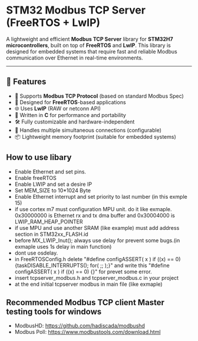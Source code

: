 # STM32 Modbus TCP Server (FreeRTOS + LwIP)

A lightweight and efficient **Modbus TCP Server** library for **STM32H7 microcontrollers**, built on top of **FreeRTOS** and **LwIP**. This library is designed for embedded systems that require fast and reliable Modbus communication over Ethernet in real-time environments.

---

## 🚀 Features

- 📡 Supports **Modbus TCP Protocol** (based on standard Modbus Spec)
- 🧠 Designed for **FreeRTOS**-based applications
- 🌐 Uses **LwIP** (RAW or netconn API)
- 🧰 Written in **C** for performance and portability
- 🛠 Fully customizable and hardware-independent
- 🔌 Handles multiple simultaneous connections (configurable)
- 📦 Lightweight memory footprint (suitable for embedded systems)

## How to use libary
- Enable Ethernet and set pins.
- Enable freeRTOS
- Enable LWIP and set a desire IP
- Set MEM_SIZE to 10*1024 Byte
- Enable Ethernet interrupt and set priority to last number (in this exmple 15)
- if use cortex m7 must configuration MPU unit. do it like exmaple. 0x30000000 is Ethernet rx and tx dma buffer and 0x30004000 is LWIP_RAM_HEAP_POINTER
- if use MPU and use another SRAM (like example) must add address section in STM32xx_FLASH.id
- before MX_LWIP_Inut(); always use delay for prevent some bugs.(in exmaple uses 1s delay in main function)
- dont use osdelay.
- in FreeRTOSConfig.h delete "#define configASSERT( x ) if ((x) == 0) {taskDISABLE_INTERRUPTS(); for( ;; );}" and write this "#define configASSERT( x ) if ((x) == 0) {}" for prevet some error.
- insert tcpserver_modbus.h and tcpserver_modbus.c in your project
- at the end initial tcpserver modbus in main file (like exmaple)
## Recommended Modbus TCP client Master testing tools for windows
- ModbusHD: https://github.com/hadiscada/modbushd
- Modbus Poll: https://www.modbustools.com/download.html
